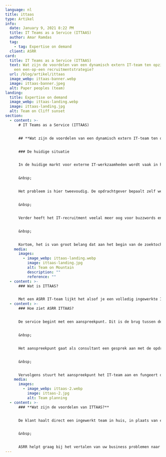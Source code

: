 ```yaml
---
language: nl
title: ittaas
type: Artikel
info:
  date: January 9, 2021 8:22 PM
  title: IT Teams as a Service (ITTAAS)
  author: Amar Ramdas
  tag:
    - tag: Expertise on demand
  client: ASRR
card:
  title: IT Teams as a Service (ITTAAS)
  text: Wat zijn de voordelen van een dynamisch extern IT-team ten opzichte van
    een een-op-een recruitmentstrategie?
  url: /blog/artikel/ittaas
  image_webp: ittaas-banner.webp
  image: ittaas-banner.jpeg
  alt: Paper peoples (team)
landing:
  title: Expertise on demand
  image_webp: ittaas-landing.webp
  image: ittaas-landing.jpg
  alt: Team on Cliff sunset
section:
  - content: >-
      # IT Teams as a Service (ITTAAS)


      ## **Wat zijn de voordelen van een dynamisch extern IT-team ten opzichte van een een-op-een recruitmentstrategie?**


      ### De huidige situatie


      In de huidige markt voor externe IT-werkzaamheden wordt vaak in hokjes gedacht. Een opdrachtgever klopt aan bij een recruitmentbureau en geeft aan welke competenties mogelijk nodig zijn voor een opdracht. De recruiter stelt op basis van deze input een opdrachtomschrijving op. Dit resulteert vaak in een eisenlijst waar developers op afknappen. Daarnaast is de eisenlijst niet representatief voor het uiteindelijke werk waardoor de juiste persoon niet op de juiste plek wordt geplaatst.


      &nbsp;


      Het probleem is hier tweevoudig. De opdrachtgever bepaalt zelf welke expertise nodig is, terwijl dit een zeer inhoudelijke vraag kan zijn. Daarom wordt vaak op voorhand al gekozen voor een verkeerde aanpak.


      &nbsp;


      Verder heeft het IT-recruitment veelal meer oog voor buzzwords en jarenlange ervaring, terwijl een goede developer zich eerder kenmerkt door groeipotentie en aanpassingsvermogen. Deze zaken komen naar voren naarmate developers in teamverband werken en zichzelf ontwikkelen. De huidige factoren garanderen niet altijd een goede match. IT’ers worden afgeschrikt door opdrachten waarin de technische eisen niet kloppen of waarin veel termen worden aangehaald die niets te maken hebben met de technologie of de opdracht. Opdrachtgevers en inhuurkrachten spreken daardoor vaak een andere taal.


      &nbsp;


      Kortom, het is van groot belang dat aan het begin van de zoektocht naar de juiste expertise technische kennis wordt toegepast. Dit is volgens ons dé oplossing: IT Teams as a Service.
    media:
      images:
        - image_webp: ittaas-landing.webp
          image: ittaas-landing.jpg
          alt: Team on Mountain
          description: ""
          reference: ""
  - content: >-
      ### Wat is ITTAAS?


      Met een ASRR IT-team lijkt het alsof je een volledig ingewerkte IT-afdeling tijdelijk aan jouw bedrijf toevoegt. Hierbij hoeft de klant zich niet druk te maken over of-je-wel-of-niet de juiste expertises hebt aangenomen. De modulaire aanpak van ASRR combineert de snelheid en solide bouw van een gestandaardiseerde aanpak, met alle voordelen van een ‘cutting edge’ applicatie op maat.
  - content: >-
      ### Hoe ziet ASRR ITTAAS?


      De service begint met een aanspreekpunt. Dit is de brug tussen de Business en het IT. Het aanspreekpunt moet inhoudelijke kennis hebben, maar ook kunnen relativeren en begrijpen wat belangrijk is voor een opdrachtgever. Communicatie, kennis en begrip zijn dus essentieel.


      &nbsp;


      Het aanspreekpunt gaat als consultant een gesprek aan met de opdrachtgever. Hierbij wordt geanalyseerd hoe het huidige proces in het bedrijf verloopt, wat de knelpunten zijn en wat de technische oplossing hiervoor is.


      &nbsp;


      Vervolgens stuurt het aanspreekpunt het IT-team aan en fungeert daarbij als product owner. Het bewaken van de wensen van de klant staat hier centraal. Het IT-team bestaat uit developers met verschillende expertises. De samenstelling van het team is dynamisch en gebaseerd op de opdracht. De ene keer bestaat die uit een volledig front-end team, de andere keer ligt de focus meer op back-end, etcetera. Dit voorkomt onnodige overhead en zorgt voor de juiste expertise op de juiste plek.
    media:
      images:
        - image_webp: ittaas-2.webp
          image: ittaas-2.jpg
          alt: Team planning
  - content: >-
      ### **Wat zijn de voordelen van ITTAAS?**


      De klant haalt direct een ingewerkt team in huis, in plaats van een set aan losse spelers. Dit zorgt voor besparing op het gebied van recruitment- en inwerkkosten. Het probleem wordt van het begin af aan begeleid door een specialist waardoor de visie van de klant goed vertaald kan worden naar een werkend eindproduct. De klant wordt hierbij volledig ontzorgd. Daarnaast vertaalt een centraal aanspreekpunt de technische vraagstukken naar een voor de klant begrijpelijke taal, zodat executieve beslissingen kunnen worden gemaakt over belangrijke aspecten binnen het proces. Tot slot bestaat het IT-team uit bijzondere individuen die complexe vraagstukken voor andere klanten hebben opgelost. Zij gebruiken hun expertise en ervaring bij het ontwikkelen van uw applicaties.


      &nbsp;


      ASRR helpt graag bij het vertalen van uw business problemen naar IT-oplossingen met behulp van een dynamisch schaalbaar ITTAAS.
---
```


